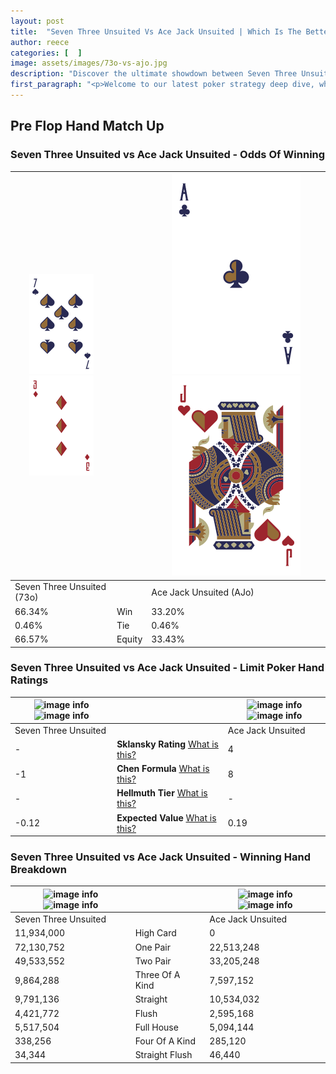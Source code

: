```yaml
---
layout: post
title:  "Seven Three Unsuited Vs Ace Jack Unsuited | Which Is The Better Hand In Poker? A Complete Guide"
author: reece
categories: [  ]
image: assets/images/73o-vs-ajo.jpg
description: "Discover the ultimate showdown between Seven Three Unsuited and Ace Jack Unsuited in poker! Uncover the odds, strategies, and scenarios where one hand triumphs over the other. Get ready to up your poker game with this thrilling analysis."
first_paragraph: "<p>Welcome to our latest poker strategy deep dive, where we're pitting two distinct hands against each other in a high-stakes showdown: Seven Three Unsuited vs Ace Jack Unsuited.</p><p>In the dynamic world of poker, every decision counts, and knowing which hand holds the upper hand is key to your success at the table.</p><p>In this article, we'll dissect these two hands, explore the scenarios where one dominates the other, and equip you with the knowledge to make strategic choices that can tip the odds in your favor.</p><p>Get ready to unravel the intriguing dynamics of these poker hands and elevate your game to new heights.</p>"
---
```




[comment]: # (sp0)

## Pre Flop Hand Match Up

<div class="table hand-ratings" markdown="1"> 



### Seven Three Unsuited vs Ace Jack Unsuited - Odds Of Winning


    
| ![image info](assets/images/hand1/7.png) ![image info](assets/images/hand1/3o.png) |  | ![image info](assets/images/hand2/a.png) ![image info](assets/images/hand2/jo.png) |
| -------- | -------- | -------- |
| Seven Three Unsuited (73o) |  | Ace Jack Unsuited (AJo) |
| 66.34% | Win | 33.20% |
| 0.46% | Tie | 0.46% |
| 66.57% | Equity | 33.43% |




[comment]: # (sp1)



### Seven Three Unsuited vs Ace Jack Unsuited - Limit Poker Hand Ratings


    
| ![image info](https://www.riverpairs.com/assets/images/hand1/7.png) ![image info](https://www.riverpairs.com/assets/images/hand1/3o.png) |  | ![image info](https://www.riverpairs.com/assets/images/hand2/a.png) ![image info](https://www.riverpairs.com/assets/images/hand2/jo.png) |
| -------- | -------- | -------- |
| Seven Three Unsuited |  | Ace Jack Unsuited |
| - | **Sklansky Rating** [What is this?](/sklansky-rating-explained) | 4 |
| -1 | **Chen Formula** [What is this?](/chen-formula-explained) | 8 |
| - | **Hellmuth Tier** [What is this?](/Hellmuth-tier-explained) | - |
| -0.12 | **Expected Value** [What is this?](/expected-value-explained) | 0.19 |




[comment]: # (sp2)



### Seven Three Unsuited vs Ace Jack Unsuited - Winning Hand Breakdown


    
| ![image info](https://www.riverpairs.com/assets/images/hand1/7.png) ![image info](https://www.riverpairs.com/assets/images/hand1/3o.png) |  | ![image info](https://www.riverpairs.com/assets/images/hand2/a.png) ![image info](https://www.riverpairs.com/assets/images/hand2/jo.png) |
| -------- | -------- | -------- |
| Seven Three Unsuited |  | Ace Jack Unsuited |
| 11,934,000 | High Card | 0 |
| 72,130,752 | One Pair | 22,513,248 |
| 49,533,552 | Two Pair | 33,205,248 |
| 9,864,288 | Three Of A Kind | 7,597,152 |
| 9,791,136 | Straight | 10,534,032 |
| 4,421,772 | Flush | 2,595,168 |
| 5,517,504 | Full House | 5,094,144 |
| 338,256 | Four Of A Kind | 285,120 |
| 34,344 | Straight Flush | 46,440 |




[comment]: # (sp3)



</div>

[comment]: # (sp4)



[comment]: # (sp5)

